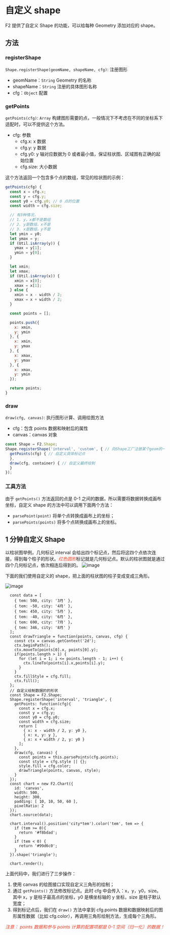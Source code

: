 <!--
index: 2
title: 自定义 shape
resource:
  jsFiles:
    - ${url.f2}
-->


# 自定义 shape

F2 提供了自定义 Shape 的功能，可以给每种 Geometry 添加对应的 shape。

## 方法

### registerShape

`Shape.registerShape(geomName, shapeName, cfg)`: 注册图形
 + geomName：`String` Geometry 的名称
 + shapeName：`String` 注册的具体图形名称
 + cfg：`Object` 配置

### getPoints

`getPoints(cfg)`: `Array` 构建图形需要的点，一般情况下不考虑在不同的坐标系下适配时，可以不提供这个方法。

 * cfg: 参数
   + cfg.x: x 数据
   + cfg.y: y 数据
   + cfg.y0: y 轴对应数据为 0 或者最小值，保证柱状图、区域图有正确的起始位置
   + cfg.size: 大小数据

这个方法返回一个包含多个点的数组，常见的柱状图的示例：

```js
getPoints(cfg) {
  const x = cfg.x;
  const y = cfg.y;
  const y0 = cfg.y0; // 0 点的位置
  const width = cfg.size;

  // 有3种情况，
  // 1. y，x都不是数组
  // 2. y是数组，x不是
  // 3. x是数组，y不是
  let ymin = y0;
  let ymax = y;
  if (Util.isArray(y)) {
    ymax = y[1];
    ymin = y[0];
  }

  let xmin;
  let xmax;
  if (Util.isArray(x)) {
    xmin = x[0];
    xmax = x[1];
  } else {
    xmin = x - width / 2;
    xmax = x + width / 2;
  }

  const points = [];

  points.push({
    x: xmin,
    y: ymin
  }, {
    x: xmin,
    y: ymax
  }, {
    x: xmax,
    y: ymax
  }, {
    x: xmax,
    y: ymin
  });

  return points;
}
```

### draw

`draw(cfg, canvas)`: 执行图形计算、调用绘图方法
 * cfg：包含 points 数据和映射后的属性
 * canvas：canvas 对象


```js
const Shape = F2.Shape;
Shape.registerShape('interval', 'custom', { // 向Shape工厂注册某个geom的一个shape
  getPoints(cfg) { // 自定义具体标记点
  },
  draw(cfg, container) { // 自定义最终绘制
  }
});
```

### 工具方法

由于 `getPoints()` 方法返回的点是 0-1 之间的数据，所以需要将数据转换成画布坐标，自定义 shape 的方法中可以调用下面两个方法：

* `parsePoint(point)` 将单个点转换成画布上的坐标；
* `parsePoints(points)` 将多个点转换成画布上的坐标。

## 1 分钟自定义 Shape

以柱状图举例，几何标记 interval 会给出四个标记点，然后将这四个点依次连接，得到每个柱子的形状。<span style="font-style:italic;color:#F93D26">红色圆形</span>标记就是几何标记点。默认的柱状图就是通过四个几何标记点，依次相连后得到的。
![image](https://zos.alipayobjects.com/skylark/f56fb446-5395-48d5-9e20-8aa07d585c7f/attach/1996/198df5d694346bc9/image.png)


下面的我们使用自定义的 shape，把上面的柱状图的柱子变成变成三角形。

![image](https://zos.alipayobjects.com/skylark/c3da8dc1-6d42-49a4-a5e5-e10430cc8ec7/attach/1996/d0c46539b2a3e329/image.png)

<canvas id="canvas"></canvas>

```js+
  const data = [
    { tem: 500, city: '3月' },
    { tem: -50, city: '4月' },
    { tem: 450, city: '5月' },
    { tem: -40, city: '6月' },
    { tem: 690, city: '7月' },
    { tem: 346, city: '8月' }
  ];
  const drawTriangle = function(points, canvas, cfg) {
    const ctx = canvas.getContext('2d');
    ctx.beginPath();
    ctx.moveTo(points[0].x, points[0].y);
    if(points.length > 1) {
      for (let i = 1; i <= points.length - 1; i++) {
        ctx.lineTo(points[i].x,points[i].y);
      }
    }
    ctx.fillStyle = cfg.fill;
    ctx.fill();
  };
  // 自定义绘制数据的的形状
  const Shape = F2.Shape;
  Shape.registerShape('interval', 'triangle', {
    getPoints: function(cfg){
      const x = cfg.x;
      const y = cfg.y;
      const y0 = cfg.y0;
      const width = cfg.size;
      return [
        { x: x - width / 2, y: y0 },
        { x: x, y: y },
        { x: x + width / 2, y: y0 }
      ];
    },
    draw(cfg, canvas) {
      const points = this.parsePoints(cfg.points);
      const style = cfg.style || {};
      style.fill = cfg.color;
      drawTriangle(points, canvas, style);
    }
  });
  const chart = new F2.Chart({
    id: 'canvas',
    width: 500,
    height: 300,
    padding: [ 10, 10, 50, 60 ],
    pixelRatio: 2
  });
  chart.source(data);
  
  chart.interval().position('city*tem').color('tem', tem => {
    if (tem >= 0){
      return '#f8bdad';
    }
    if (tem < 0) {
      return '#99d6c0';
    }
  }).shape('triangle');

  chart.render();
```

上面代码中，我们进行了三步操作：

1. 使用 canvas 的绘图接口实现自定义三角形的绘制；
2. 通过 `getPoints()` 方法修改标记点。此时 cfg 中会传入：x，y，y0，size。其中 x，y 是柱子最高点的坐标，y0 是横坐标轴的 y 坐标，size 是柱子默认宽度；
3. 得到标记点后，我们在 `draw()` 方法中拿到 cfg.points 数据和数据映射后的图形属性数据（比如 cfg.color），再调用三角形绘制方法，生成每个三角形。

<span style="font-style:italic;color:#F93D26">注意： points 数据和参与 points 计算的配置项都是 0-1 空间（归一化）的数据！
</span>
